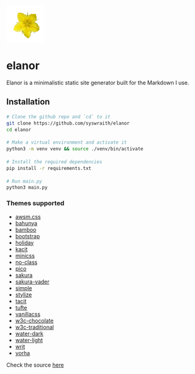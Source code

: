 ![Elanor icon](https://github.com/syswraith/elanor/blob/main/assets/icon.png?raw=true)
# elanor
Elanor is a minimalistic static site generator built for the Markdown I use.


## Installation
```sh
# Clone the github repo and `cd` to it
git clone https://github.com/syswraith/elanor
cd elanor

# Make a virtual environment and activate it
python3 -m venv venv && source ./venv/bin/activate

# Install the required dependencies
pip install -r requirements.txt

# Run main.py
python3 main.py
```


### Themes supported
- [awsm.css](https://www.cssbed.com/awsm.css/)
- [bahunya](https://www.cssbed.com/bahunya)
- [bamboo](https://www.cssbed.com/bamboo)
- [bootstrap](https://www.cssbed.com/bootstrap)
- [holiday](https://www.cssbed.com/holiday)
- [kacit](https://www.cssbed.com/kacit)
- [minicss](https://www.cssbed.com/minicss)
- [no-class](https://www.cssbed.com/no-class)
- [pico](https://www.cssbed.com/pico)
- [sakura](https://www.cssbed.com/sakura)
- [sakura-vader](https://www.cssbed.com/sakura-vader)
- [simple](https://www.cssbed.com/simple)
- [stylize](https://www.cssbed.com/stylize)
- [tacit](https://www.cssbed.com/tacit)
- [tufte](https://www.cssbed.com/tufte)
- [vanillacss](https://www.cssbed.com/vanillacss)
- [w3c-chocolate](https://www.cssbed.com/w3c-chocolate)
- [w3c-traditional](https://www.cssbed.com/w3c-traditional)
- [water-dark](https://www.cssbed.com/water-dark)
- [water-light](https://www.cssbed.com/water-light)
- [writ](https://www.cssbed.com/writ)
- [yorha](https://www.cssbed.com/yorha)


Check the source [here](https://github.com/syswraith/elanor)
